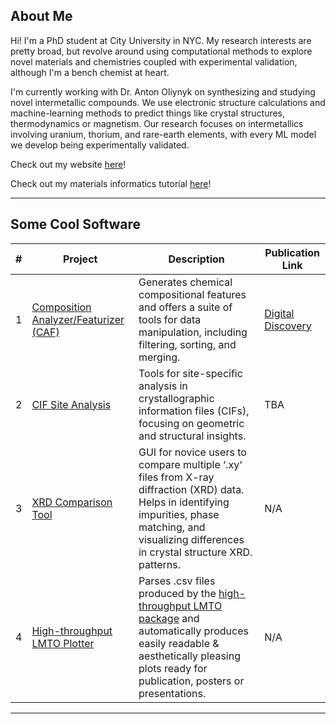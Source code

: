 ## About Me

Hi! I'm a PhD student at City University in NYC. My research interests are pretty broad, but revolve around using computational methods to explore novel materials and chemistries coupled with experimental validation, although I'm a bench chemist at heart.

I'm currently working with Dr. Anton Oliynyk on synthesizing and studying novel intermetallic compounds. We use electronic structure calculations and machine-learning methods to predict things like crystal structures, thermodynamics or magnetism. Our research focuses on intermetallics involving uranium, thorium, and rare-earth elements, with every ML model we develop being experimentally validated.

Check out my website [here](https://emiljaffal.github.io)!

Check out my materials informatics tutorial [here](https://github.com/OliynykLab/Materials-Informatics-Courses/tree/main)!

---

## Some Cool Software

| #   | Project                              | Description                                                                                                                                                  | Publication Link                                      |
| --- | ------------------------------------ | ------------------------------------------------------------------------------------------------------------------------------------------------------------ | --------------------------------------------------- |
| 1   | [Composition Analyzer/Featurizer (CAF)](https://github.com/bobleesj/composition-analyzer-featurizer) | Generates chemical compositional features and offers a suite of tools for data manipulation, including filtering, sorting, and merging.                          | [Digital Discovery](https://pubs.rsc.org/en/Content/ArticleLanding/2025/DD/D4DD00332B) |
| 2   | [CIF Site Analysis](https://github.com/EmilJaffal/Site-Analysis)              | Tools for site-specific analysis in crystallographic information files (CIFs), focusing on geometric and structural insights.                                  | TBA                                                |
| 3   | [XRD Comparison Tool](https://xrd-tool-785a7687ee07.herokuapp.com/)              | GUI for novice users to compare multiple ‘.xy‘ files from X-ray diffraction (XRD) data. Helps in identifying impurities, phase matching, and visualizing differences in crystal structure XRD. patterns.                                  | N/A                                                |
| 4   | [High-throughput LMTO Plotter](https://github.com/EmilJaffal/High-throughput-LMTO-plotter)              | Parses .csv files produced by the [high-throughput LMTO package](https://github.com/balaranjan/High-throughput-LMTO) and automatically produces easily readable & aesthetically pleasing plots ready for publication, posters or presentations.                                  | N/A                                                |

---
